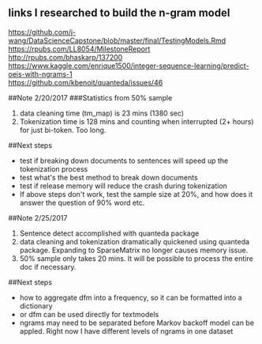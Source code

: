 ## links I researched to build the n-gram model
https://github.com/j-wang/DataScienceCapstone/blob/master/final/TestingModels.Rmd
https://rpubs.com/LL8054/MilestoneReport  
http://rpubs.com/bhaskarp/137200  
https://www.kaggle.com/enrique1500/integer-sequence-learning/predict-oeis-with-ngrams-1  
https://github.com/kbenoit/quanteda/issues/46  

##Note 2/20/2017
###Statistics from 50% sample 
1. data cleaning time (tm_map) is 23 mins (1380 sec)
2. Tokenization time is 128 mins and counting when interrupted (2+ hours) for just bi-token. Too long. 

##Next steps
* test if breaking down documents to sentences will speed up the tokenization process
* test what's the best method to break down documents
* test if release memory will reduce the crash during tokenization
* If above steps don't work, test the sample size at 20%, and how does it answer the question of 90% word etc.

##Note 2/25/2017
1. Sentence detect accomplished with quanteda package
2. data cleaning and tokenization dramatically quickened using quanteda package. Expanding to SparseMatrix no longer causes memory issue.
3. 50% sample only takes 20 mins. It will be possible to process the entire doc if necessary.

##Next steps
* how to aggregate dfm into a frequency, so it can be formatted into a dictionary
* or dfm can be used directly for textmodels
* ngrams may need to be separated before Markov backoff model can be appled. Right now I have different levels of ngrams in one dataset
